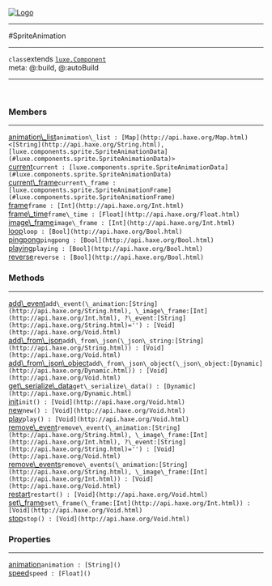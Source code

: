 
[![Logo](../../../../images/logo.png)](../../../../api/index.html)

---



#SpriteAnimation



---

`class`extends <code><span>[luxe.Component]()</span></code>
<span class="meta">
<br/>meta: @:build, @:autoBuild
</span>


---

&nbsp;
&nbsp;

<h3>Members</h3> <hr/><span class="member apipage">
            <a name="animation_list"><a class="lift" href="#animation_list">animation\_list</a></a><code class="signature apipage">animation\_list : [Map](http://api.haxe.org/Map.html)&lt;[String](http://api.haxe.org/String.html), [luxe.components.sprite.SpriteAnimationData](#luxe.components.sprite.SpriteAnimationData)&gt;</code><br/></span>
        <span class="small_desc_flat"></span><span class="member apipage">
            <a name="current"><a class="lift" href="#current">current</a></a><code class="signature apipage">current : [luxe.components.sprite.SpriteAnimationData](#luxe.components.sprite.SpriteAnimationData)</code><br/></span>
        <span class="small_desc_flat"></span><span class="member apipage">
            <a name="current_frame"><a class="lift" href="#current_frame">current\_frame</a></a><code class="signature apipage">current\_frame : [luxe.components.sprite.SpriteAnimationFrame](#luxe.components.sprite.SpriteAnimationFrame)</code><br/></span>
        <span class="small_desc_flat"></span><span class="member apipage">
            <a name="frame"><a class="lift" href="#frame">frame</a></a><code class="signature apipage">frame : [Int](http://api.haxe.org/Int.html)</code><br/></span>
        <span class="small_desc_flat"></span><span class="member apipage">
            <a name="frame_time"><a class="lift" href="#frame_time">frame\_time</a></a><code class="signature apipage">frame\_time : [Float](http://api.haxe.org/Float.html)</code><br/></span>
        <span class="small_desc_flat"></span><span class="member apipage">
            <a name="image_frame"><a class="lift" href="#image_frame">image\_frame</a></a><code class="signature apipage">image\_frame : [Int](http://api.haxe.org/Int.html)</code><br/></span>
        <span class="small_desc_flat"></span><span class="member apipage">
            <a name="loop"><a class="lift" href="#loop">loop</a></a><code class="signature apipage">loop : [Bool](http://api.haxe.org/Bool.html)</code><br/></span>
        <span class="small_desc_flat"></span><span class="member apipage">
            <a name="pingpong"><a class="lift" href="#pingpong">pingpong</a></a><code class="signature apipage">pingpong : [Bool](http://api.haxe.org/Bool.html)</code><br/></span>
        <span class="small_desc_flat"></span><span class="member apipage">
            <a name="playing"><a class="lift" href="#playing">playing</a></a><code class="signature apipage">playing : [Bool](http://api.haxe.org/Bool.html)</code><br/></span>
        <span class="small_desc_flat"></span><span class="member apipage">
            <a name="reverse"><a class="lift" href="#reverse">reverse</a></a><code class="signature apipage">reverse : [Bool](http://api.haxe.org/Bool.html)</code><br/></span>
        <span class="small_desc_flat"></span>

<h3>Methods</h3> <hr/><span class="method apipage">
            <a name="add_event"><a class="lift" href="#add_event">add\_event</a></a><code class="signature apipage">add\_event(\_animation:<span>[String](http://api.haxe.org/String.html)</span>, \_image\_frame:<span>[Int](http://api.haxe.org/Int.html)</span>, ?\_event:<span>[String](http://api.haxe.org/String.html)=&#x27;&#x27;</span>) : [Void](http://api.haxe.org/Void.html)</code><br/><span class="small_desc_flat"></span>
        </span>
    <span class="method apipage">
            <a name="add_from_json"><a class="lift" href="#add_from_json">add\_from\_json</a></a><code class="signature apipage">add\_from\_json(\_json\_string:<span>[String](http://api.haxe.org/String.html)</span>) : [Void](http://api.haxe.org/Void.html)</code><br/><span class="small_desc_flat"></span>
        </span>
    <span class="method apipage">
            <a name="add_from_json_object"><a class="lift" href="#add_from_json_object">add\_from\_json\_object</a></a><code class="signature apipage">add\_from\_json\_object(\_json\_object:<span>[Dynamic](http://api.haxe.org/Dynamic.html)</span>) : [Void](http://api.haxe.org/Void.html)</code><br/><span class="small_desc_flat"></span>
        </span>
    <span class="method apipage">
            <a name="get_serialize_data"><a class="lift" href="#get_serialize_data">get\_serialize\_data</a></a><code class="signature apipage">get\_serialize\_data() : [Dynamic](http://api.haxe.org/Dynamic.html)</code><br/><span class="small_desc_flat"></span>
        </span>
    <span class="method apipage">
            <a name="init"><a class="lift" href="#init">init</a></a><code class="signature apipage">init() : [Void](http://api.haxe.org/Void.html)</code><br/><span class="small_desc_flat"></span>
        </span>
    <span class="method apipage">
            <a name="new"><a class="lift" href="#new">new</a></a><code class="signature apipage">new() : [Void](http://api.haxe.org/Void.html)</code><br/><span class="small_desc_flat"></span>
        </span>
    <span class="method apipage">
            <a name="play"><a class="lift" href="#play">play</a></a><code class="signature apipage">play() : [Void](http://api.haxe.org/Void.html)</code><br/><span class="small_desc_flat"></span>
        </span>
    <span class="method apipage">
            <a name="remove_event"><a class="lift" href="#remove_event">remove\_event</a></a><code class="signature apipage">remove\_event(\_animation:<span>[String](http://api.haxe.org/String.html)</span>, \_image\_frame:<span>[Int](http://api.haxe.org/Int.html)</span>, ?\_event:<span>[String](http://api.haxe.org/String.html)=&#x27;&#x27;</span>) : [Void](http://api.haxe.org/Void.html)</code><br/><span class="small_desc_flat"></span>
        </span>
    <span class="method apipage">
            <a name="remove_events"><a class="lift" href="#remove_events">remove\_events</a></a><code class="signature apipage">remove\_events(\_animation:<span>[String](http://api.haxe.org/String.html)</span>, \_image\_frame:<span>[Int](http://api.haxe.org/Int.html)</span>) : [Void](http://api.haxe.org/Void.html)</code><br/><span class="small_desc_flat"></span>
        </span>
    <span class="method apipage">
            <a name="restart"><a class="lift" href="#restart">restart</a></a><code class="signature apipage">restart() : [Void](http://api.haxe.org/Void.html)</code><br/><span class="small_desc_flat"></span>
        </span>
    <span class="method apipage">
            <a name="set_frame"><a class="lift" href="#set_frame">set\_frame</a></a><code class="signature apipage">set\_frame(\_frame:<span>[Int](http://api.haxe.org/Int.html)</span>) : [Void](http://api.haxe.org/Void.html)</code><br/><span class="small_desc_flat"></span>
        </span>
    <span class="method apipage">
            <a name="stop"><a class="lift" href="#stop">stop</a></a><code class="signature apipage">stop() : [Void](http://api.haxe.org/Void.html)</code><br/><span class="small_desc_flat"></span>
        </span>
    

<h3>Properties</h3> <hr/><span class="property apipage">
            <a name="animation"><a class="lift" href="#animation">animation</a></a><code class="signature apipage">animation : [String]()</code><br/><span class="small_desc_flat"></span>
        </span><span class="property apipage">
            <a name="speed"><a class="lift" href="#speed">speed</a></a><code class="signature apipage">speed : [Float]()</code><br/><span class="small_desc_flat"></span>
        </span>

&nbsp;
&nbsp;
&nbsp;